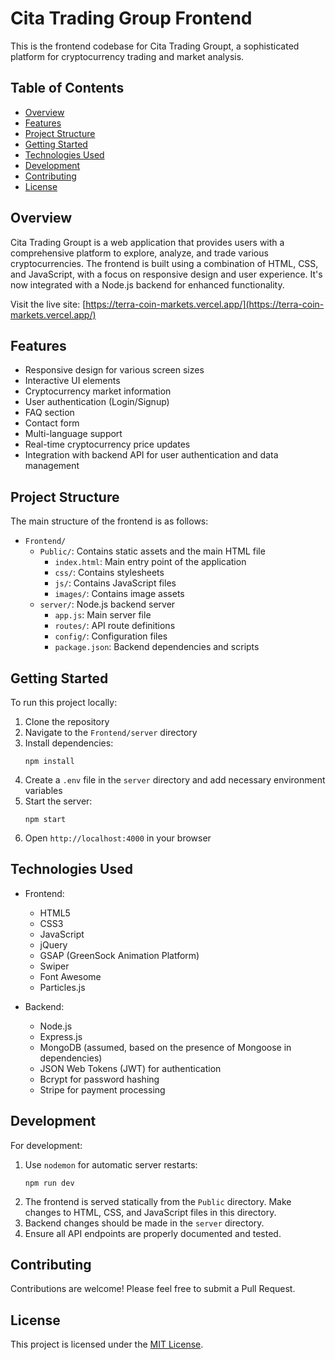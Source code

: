 # Cita Trading Group Frontend

This is the frontend codebase for Cita Trading Groupt, a sophisticated platform for cryptocurrency trading and market analysis.

## Table of Contents

- [Overview](#overview)
- [Features](#features)
- [Project Structure](#project-structure)
- [Getting Started](#getting-started)
- [Technologies Used](#technologies-used)
- [Development](#development)
- [Contributing](#contributing)
- [License](#license)

## Overview

Cita Trading Groupt is a web application that provides users with a comprehensive platform to explore, analyze, and trade various cryptocurrencies. The frontend is built using a combination of HTML, CSS, and JavaScript, with a focus on responsive design and user experience. It's now integrated with a Node.js backend for enhanced functionality.

Visit the live site: [https://terra-coin-markets.vercel.app/](https://terra-coin-markets.vercel.app/)

## Features

- Responsive design for various screen sizes
- Interactive UI elements
- Cryptocurrency market information
- User authentication (Login/Signup)
- FAQ section
- Contact form
- Multi-language support
- Real-time cryptocurrency price updates
- Integration with backend API for user authentication and data management

## Project Structure

The main structure of the frontend is as follows:

- `Frontend/`
  - `Public/`: Contains static assets and the main HTML file
    - `index.html`: Main entry point of the application
    - `css/`: Contains stylesheets
    - `js/`: Contains JavaScript files
    - `images/`: Contains image assets
  - `server/`: Node.js backend server
    - `app.js`: Main server file
    - `routes/`: API route definitions
    - `config/`: Configuration files
    - `package.json`: Backend dependencies and scripts

## Getting Started

To run this project locally:

1. Clone the repository
2. Navigate to the `Frontend/server` directory
3. Install dependencies:
   ```
   npm install
   ```
4. Create a `.env` file in the `server` directory and add necessary environment variables
5. Start the server:
   ```
   npm start
   ```
6. Open `http://localhost:4000` in your browser

## Technologies Used

- Frontend:
  - HTML5
  - CSS3
  - JavaScript
  - jQuery
  - GSAP (GreenSock Animation Platform)
  - Swiper
  - Font Awesome
  - Particles.js

- Backend:
  - Node.js
  - Express.js
  - MongoDB (assumed, based on the presence of Mongoose in dependencies)
  - JSON Web Tokens (JWT) for authentication
  - Bcrypt for password hashing
  - Stripe for payment processing

## Development

For development:

1. Use `nodemon` for automatic server restarts:
   ```
   npm run dev
   ```
2. The frontend is served statically from the `Public` directory. Make changes to HTML, CSS, and JavaScript files in this directory.
3. Backend changes should be made in the `server` directory.
4. Ensure all API endpoints are properly documented and tested.

## Contributing

Contributions are welcome! Please feel free to submit a Pull Request.

## License

This project is licensed under the [MIT License](LICENSE).
